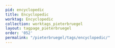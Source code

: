```yaml
---
pid: encyclopedic
title: Encyclopedic
worktag: Encyclopedic
collection: worktags_pieterbruegel
layout: tagpage_pieterbruegel
order: '052'
permalink: "/pieterbruegel/tags/encyclopedic/"
---
```

